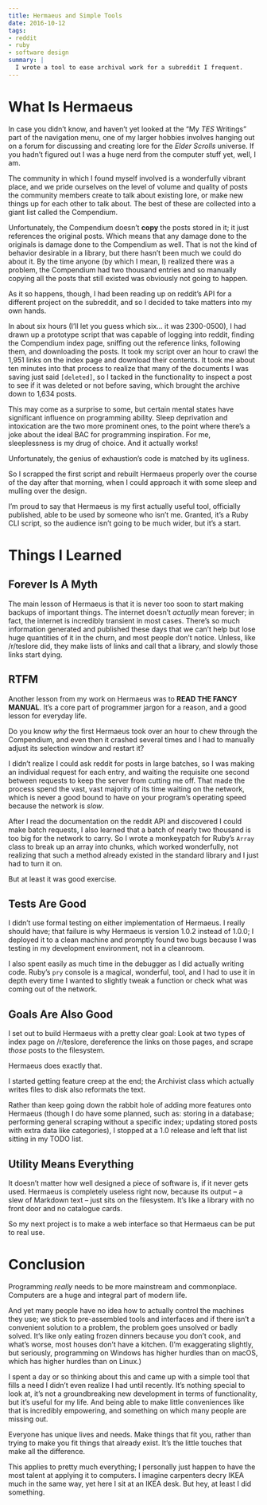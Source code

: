 ```yaml
---
title: Hermaeus and Simple Tools
date: 2016-10-12
tags:
- reddit
- ruby
- software design
summary: |
  I wrote a tool to ease archival work for a subreddit I frequent.
---
```


# What Is Hermaeus

In case you didn’t know, and haven’t yet looked at the “My *TES* Writings” part
of the navigation menu, one of my larger hobbies involves hanging out on a forum
for discussing and creating lore for the *Elder Scrolls* universe. If you hadn’t
figured out I was a huge nerd from the computer stuff yet, well, I am.

The community in which I found myself involved is a wonderfully vibrant place,
and we pride ourselves on the level of volume and quality of posts the community
members create to talk about existing lore, or make new things up for each other
to talk about. The best of these are collected into a giant list called the
Compendium.

Unfortunately, the Compendium doesn’t **copy** the posts stored in it; it just
references the original posts. Which means that any damage done to the originals
is damage done to the Compendium as well. That is not the kind of behavior
desirable in a library, but there hasn’t been much we could do about it. By the
time anyone (by which I mean, I) realized there was a problem, the Compendium
had two thousand entries and so manually copying all the posts that still
existed was obviously not going to happen.

As it so happens, though, I had been reading up on reddit’s API for a different
project on the subreddit, and so I decided to take matters into my own hands.

In about six hours (I’ll let you guess which six… it was 2300-0500), I had drawn
up a prototype script that was capable of logging into reddit, finding the
Compendium index page, sniffing out the reference links, following them, and
downloading the posts. It took my script over an hour to crawl the 1,951 links
on the index page and download their contents. It took me about ten minutes into
that process to realize that many of the documents I was saving just said
`[deleted]`, so I tacked in the functionality to inspect a post to see if it was
deleted or not before saving, which brought the archive down to 1,634 posts.

This may come as a surprise to some, but certain mental states have significant
influence on programming ability. Sleep deprivation and intoxication are the two
more prominent ones, to the point where there’s a joke about the ideal BAC for
programming inspiration. For me, sleeplessness is my drug of choice. And it
actually works!

Unfortunately, the genius of exhaustion’s code is matched by its ugliness.

So I scrapped the first script and rebuilt Hermaeus properly over the course of
the day after that morning, when I could approach it with some sleep and mulling
over the design.

I’m proud to say that Hermaeus is my first actually useful tool, officially
published, able to be used by someone who isn’t me. Granted, it’s a Ruby CLI
script, so the audience isn’t going to be much wider, but it’s a start.

# Things I Learned

## Forever Is A Myth

The main lesson of Hermaeus is that it is never too soon to start making backups
of important things. The internet doesn’t *actually* mean forever; in fact, the
internet is incredibly transient in most cases. There’s so much information
generated and published these days that we can’t help but lose huge quantities
of it in the churn, and most people don’t notice. Unless, like /r/teslore did,
they make lists of links and call that a library, and slowly those links start
dying.

## RTFM

Another lesson from my work on Hermaeus was to **READ THE FANCY MANUAL**. It’s
a core part of programmer jargon for a reason, and a good lesson for everyday
life.

Do you know *why* the first Hermaeus took over an hour to chew through the
Compendium, and even then it crashed several times and I had to manually adjust
its selection window and restart it?

I didn’t realize I could ask reddit for posts in large batches, so I was making
an individual request for each entry, and waiting the requisite one second
between requests to keep the server from cutting me off. That made the process
spend the vast, vast majority of its time waiting on the network, which is never
a good bound to have on your program’s operating speed because the network is
*slow*.

After I read the documentation on the reddit API and discovered I could make
batch requests, I also learned that a batch of nearly two thousand is too big
for the network to carry. So I wrote a monkeypatch for Ruby’s `Array` class to
break up an array into chunks, which worked wonderfully, not realizing that
such a method already existed in the standard library and I just had to turn it
on.

But at least it was good exercise.

## Tests Are Good

I didn’t use formal testing on either implementation of Hermaeus. I really
should have; that failure is why Hermaeus is version 1.0.2 instead of 1.0.0; I
deployed it to a clean machine and promptly found two bugs because I was testing
in my development environment, not in a cleanroom.

I also spent easily as much time in the debugger as I did actually writing code.
Ruby’s `pry` console is a magical, wonderful, tool, and I had to use it in depth
every time I wanted to slightly tweak a function or check what was coming out of
the network.

## Goals Are Also Good

I set out to build Hermaeus with a pretty clear goal: Look at two types of index
page on /r/teslore, dereference the links on those pages, and scrape *those*
posts to the filesystem.

Hermaeus does exactly that.

I started getting feature creep at the end; the Archivist class which actually
writes files to disk also reformats the text.

Rather than keep going down the rabbit hole of adding more features onto
Hermaeus (though I do have some planned, such as: storing in a database;
performing general scraping without a specific index; updating stored posts with
extra data like categories), I stopped at a 1.0 release and left that list
sitting in my TODO list.

## Utility Means Everything

It doesn’t matter how well designed a piece of software is, if it never gets
used. Hermaeus is completely useless right now, because its output – a slew of
Markdown text – just sits on the filesystem. It’s like a library with no front
door and no catalogue cards.

So my next project is to make a web interface so that Hermaeus can be put to
real use.

# Conclusion

Programming *really* needs to be more mainstream and commonplace. Computers are
a huge and integral part of modern life.

And yet many people have no idea how to actually control the machines they use;
we stick to pre-assembled tools and interfaces and if there isn’t a convenient
solution to a problem, the problem goes unsolved or badly solved. It’s like only
eating frozen dinners because you don’t cook, and what’s worse, most houses
don’t have a kitchen. (I’m exaggerating slightly, but seriously, programming on
Windows has higher hurdles than on macOS, which has higher hurdles than on
Linux.)

I spent a day or so thinking about this and came up with a simple tool that
fills a need I didn’t even realize I had until recently. It’s nothing special to
look at, it’s not a groundbreaking new development in terms of functionality,
but it’s useful for my life. And being able to make little conveniences like
that is incredibly empowering, and something on which many people are missing
out.

Everyone has unique lives and needs. Make things that fit you, rather than
trying to make you fit things that already exist. It’s the little touches that
make all the difference.

This applies to pretty much everything; I personally just happen to have the
most talent at applying it to computers. I imagine carpenters decry IKEA much in
the same way, yet here I sit at an IKEA desk. But hey, at least I did something.
